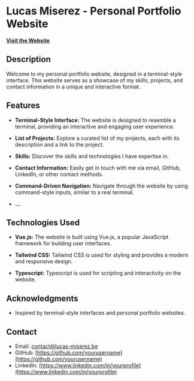 # Lucas Miserez - Personal Portfolio Website

[**Visit the Website**](https://lucas-miserez.be/)

## Description

Welcome to my personal portfolio website, designed in a terminal-style interface. This website serves as a showcase of my skills, projects, and contact information in a unique and interactive format.

## Features

- **Terminal-Style Interface:** The website is designed to resemble a terminal, providing an interactive and engaging user experience.

- **List of Projects:** Explore a curated list of my projects, each with its description and a link to the project.

- **Skills:** Discover the skills and technologies I have expertise in.

- **Contact Information:** Easily get in touch with me via email, GitHub, LinkedIn, or other contact methods.

- **Command-Driven Navigation:** Navigate through the website by using command-style inputs, similar to a real terminal.

- **...**

## Technologies Used

- **Vue.js:** The website is built using Vue.js, a popular JavaScript framework for building user interfaces.

- **Tailwind CSS:** Tailwind CSS is used for styling and provides a modern and responsive design.

- **Typescript:** Typescript is used for scripting and interactivity on the website.

## Acknowledgments

- Inspired by terminal-style interfaces and personal portfolio websites.

## Contact

- Email: [contact@lucas-miserez.be](mailto:contact@lucas-miserez.be)
- GitHub: [https://github.com/yourusername](https://github.com/yourusername)
- LinkedIn: [https://www.linkedin.com/in/yourprofile](https://www.linkedin.com/in/yourprofile)
